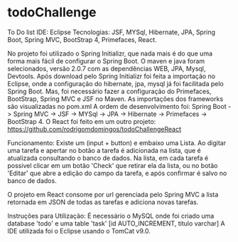 # todoChallenge
To Do list
IDE: Eclipse
Tecnologias: JSF, MYSql, Hibernate, JPA, Spring Boot, Spring MVC, BootStrap 4, Primefaces, React.

No projeto foi utilizado o Spring Initializr, que nada mais é do que uma forma mais fácil de configurar o Spring Boot.
O maven e java foram selecionados, versão 2.0.7 com as dependências WEB, JPA, Mysql, Devtools.
Após download pelo Spring Initializr foi feita a importação no Eclipse, onde a configuração do hibernate, jpa, mysql já foi facilitada pelo Spring Boot. Mas, foi necessário fazer a configuração do Primefaces, BootStrap, Spring MVC e JSF no Maven.
As importações dos frameworks são visualizadas no pom.xml
A ordem de desenvolvimento foi:
Spring Boot -> Spring MVC -> JSF -> MYSql -> JPA -> Hibernate -> Primefaces -> BootStrap 4.
O React foi feito em um outro projeto: https://github.com/rodrigomdomingos/todoChallengeReact

Funcionamento:
Existe um (input + button) e embaixo uma Lista. Ao digitar uma tarefa e apertar no botão a tarefa é adicionada na lista, que é atualizada consultando o banco de dados. Na lista, em cada tarefa é possivel clicar em um botão 'Check' que retirar ela da lista, ou no botão 'Editar' que abre a edição do campo da tarefa, e após confirmar é salvo no banco de dados.

O projeto em React consome por url gerenciada pelo Spring MVC a lista retornada em JSON de todas as tarefas e adiciona novas tarefas.

Instruções para Utilização:
  É necessário o MySQL onde foi criado uma database 'todo' e uma table 'task' [id AUTO_INCREMENT, titulo varchar]
  A IDE utilizada foi o Eclipse usando o TomCat v9.0.
